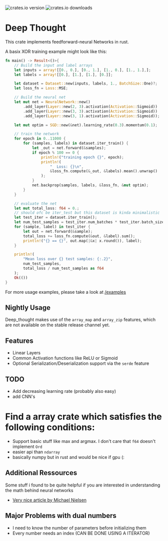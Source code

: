 ![crates.io version](https://flat.badgen.net/crates/v/deep_thought)
![crates.io downloads](https://flat.badgen.net/crates/d/deep_thought)

# Deep Thought
This crate implements feedforward-neural Networks in rust.

A basix XOR training example might look like this:
```rust
fn main() -> Result<()>{
    // Build the input and label arrays
    let inputs = array![[0., 0.], [0., 1.], [1., 0.], [1., 1.],];
    let labels = array![[0.], [1.], [1.], [0.]];

    let dataset = Dataset::new(inputs, labels, 1., BatchSize::One)?;
    let loss_fn = Loss::MSE;

    // Build the neural net
    let mut net = NeuralNetwork::new()
        .add_layer(Layer::new(2, 3).activation(Activation::Sigmoid))
        .add_layer(Layer::new(3, 3).activation(Activation::Sigmoid))
        .add_layer(Layer::new(3, 1).activation(Activation::Sigmoid));

    let mut optim = SGD::new(&net).learning_rate(0.3).momentum(0.1);

    // train the network
    for epoch in 0..11000 {
        for (samples, labels) in dataset.iter_train() {
            let _out = net.forward(&samples);
            if epoch % 100 == 0 {
                println!("training epoch {}", epoch);
                println!(
                    "  Loss: {}\n",
                    &loss_fn.compute(&_out, &labels).mean().unwrap()
                );
            }
            net.backprop(samples, labels, &loss_fn, &mut optim);
        }
    }

    // evaluate the net
    let mut total_loss: f64 = 0.;
    // should ofc be iter_test but this dataset is kinda minimalistic
    let test_iter = dataset.iter_train();
    let num_test_samples = test_iter.num_batches * test_iter.batch_size;
    for (sample, label) in test_iter {
        let out = net.forward(&sample);
        total_loss += loss_fn.compute(&out, &label).sum();
        println!("{} == {}", out.map(|&x| x.round()), label);
    }

    println!(
        "Mean loss over {} test samples: {:.2}",
        num_test_samples,
        total_loss / num_test_samples as f64
    );
    Ok(())
}
```
For more usage examples, please take a look at [/examples](https://github.com/Wuelle/rust_nn/tree/main/examples)

## Nightly Usage
Deep_thought makes use of the `array_map` and `array_zip` features, which are not available on the stable release channel yet.

## Features
* Linear Layers
* Common Activation functions like ReLU or Sigmoid
* Optional Serialization/Deserialization support via the `serde` feature

## TODO
* Add decreasing learning rate (probably also easy)
* add CNN's

# Find a array crate which satisfies the following conditions:
* Support basic stuff like max and argmax. I don't care that `f64` doesn't implement `Ord`
* easier api than `ndarray`
* basically numpy but in rust and would be nice if gpu (:
    

## Additional Ressources
Some stuff i found to be quite helpful if you are interested in understanding the math behind neural networks
* [Very nice article by Michael Nielsen](http://neuralnetworksanddeeplearning.com/chap2.html)

## Major Problems with dual numbers
* I need to know the number of parameters before initializing them
* Every number needs an index (CAN BE DONE USING A ITERATOR)

